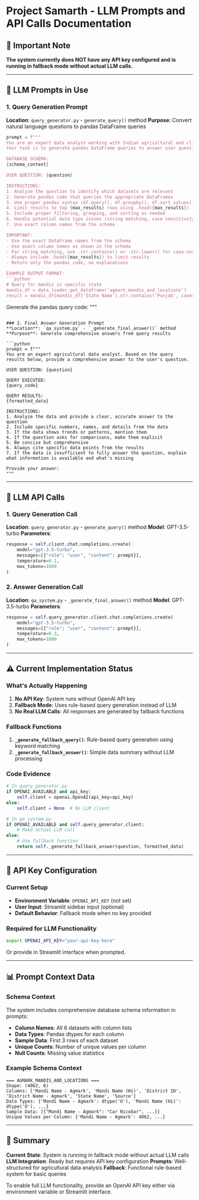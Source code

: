 # Project Samarth - LLM Prompts and API Calls Documentation

## 🚨 Important Note
**The system currently does NOT have any API key configured and is running in fallback mode without actual LLM calls.**

---

## 📝 LLM Prompts in Use

### 1. Query Generation Prompt
**Location**: `query_generator.py` - `generate_query()` method
**Purpose**: Convert natural language questions to pandas DataFrame queries

```python
prompt = f"""
You are an expert data analyst working with Indian agricultural and climate data. 
Your task is to generate pandas DataFrame queries to answer user questions.

DATABASE SCHEMA:
{schema_context}

USER QUESTION: {question}

INSTRUCTIONS:
1. Analyze the question to identify which datasets are relevant
2. Generate pandas code that queries the appropriate DataFrames
3. Use proper pandas syntax (df.query(), df.groupby(), df.sort_values(), etc.)
4. Limit results to top {max_results} rows using .head({max_results})
5. Include proper filtering, grouping, and sorting as needed
6. Handle potential data type issues (string matching, case sensitivity)
7. Use exact column names from the schema

IMPORTANT:
- Use the exact DataFrame names from the schema
- Use exact column names as shown in the schema
- For string matching, use .str.contains() or .str.lower() for case-insensitive search
- Always include .head({max_results}) to limit results
- Return only the pandas code, no explanations

EXAMPLE OUTPUT FORMAT:
```python
# Query for mandis in specific state
mandis_df = data_loader.get_dataframe('agmark_mandis_and_locations')
result = mandis_df[mandis_df['State Name'].str.contains('Punjab', case=False)].head({max_results})
```

Generate the pandas query code:
"""
```

### 2. Final Answer Generation Prompt
**Location**: `qa_system.py` - `_generate_final_answer()` method
**Purpose**: Generate comprehensive answers from query results

```python
prompt = f"""
You are an expert agricultural data analyst. Based on the query results below, provide a comprehensive answer to the user's question.

USER QUESTION: {question}

QUERY EXECUTED:
{query_code}

QUERY RESULTS:
{formatted_data}

INSTRUCTIONS:
1. Analyze the data and provide a clear, accurate answer to the question
2. Include specific numbers, names, and details from the data
3. If the data shows trends or patterns, mention them
4. If the question asks for comparisons, make them explicit
5. Be concise but comprehensive
6. Always cite specific data points from the results
7. If the data is insufficient to fully answer the question, explain what information is available and what's missing

Provide your answer:
"""
```

---

## 🔧 LLM API Calls

### 1. Query Generation Call
**Location**: `query_generator.py` - `generate_query()` method
**Model**: GPT-3.5-turbo
**Parameters**:
```python
response = self.client.chat.completions.create(
    model="gpt-3.5-turbo",
    messages=[{"role": "user", "content": prompt}],
    temperature=0.1,
    max_tokens=1000
)
```

### 2. Answer Generation Call
**Location**: `qa_system.py` - `_generate_final_answer()` method
**Model**: GPT-3.5-turbo
**Parameters**:
```python
response = self.query_generator.client.chat.completions.create(
    model="gpt-3.5-turbo",
    messages=[{"role": "user", "content": prompt}],
    temperature=0.3,
    max_tokens=1000
)
```

---

## ⚠️ Current Implementation Status

### What's Actually Happening
1. **No API Key**: System runs without OpenAI API key
2. **Fallback Mode**: Uses rule-based query generation instead of LLM
3. **No Real LLM Calls**: All responses are generated by fallback functions

### Fallback Functions
1. **`_generate_fallback_query()`**: Rule-based query generation using keyword matching
2. **`_generate_fallback_answer()`**: Simple data summary without LLM processing

### Code Evidence
```python
# In query_generator.py
if OPENAI_AVAILABLE and api_key:
    self.client = openai.OpenAI(api_key=api_key)
else:
    self.client = None  # No LLM client

# In qa_system.py
if OPENAI_AVAILABLE and self.query_generator.client:
    # Make actual LLM call
else:
    # Use fallback function
    return self._generate_fallback_answer(question, formatted_data)
```

---

## 🔑 API Key Configuration

### Current Setup
- **Environment Variable**: `OPENAI_API_KEY` (not set)
- **User Input**: Streamlit sidebar input (optional)
- **Default Behavior**: Fallback mode when no key provided

### Required for LLM Functionality
```bash
export OPENAI_API_KEY="your-api-key-here"
```

Or provide in Streamlit interface when prompted.

---

## 📊 Prompt Context Data

### Schema Context
The system includes comprehensive database schema information in prompts:
- **Column Names**: All 6 datasets with column lists
- **Data Types**: Pandas dtypes for each column
- **Sample Data**: First 3 rows of each dataset
- **Unique Counts**: Number of unique values per column
- **Null Counts**: Missing value statistics

### Example Schema Context
```
=== AGMARK_MANDIS_AND_LOCATIONS ===
Shape: (4062, 6)
Columns: ['Mandi Name - Agmark', 'Mandi Name (Hi)', 'District ID', 'District Name - Agmark', 'State Name', 'Source']
Data Types: {'Mandi Name - Agmark': dtype('O'), 'Mandi Name (Hi)': dtype('O'), ...}
Sample Data: [{"Mandi Name - Agmark": "Car Nicobar", ...}]
Unique Values per Column: {'Mandi Name - Agmark': 4062, ...}
```

---

## 🎯 Summary

**Current State**: System is running in fallback mode without actual LLM calls
**LLM Integration**: Ready but requires API key configuration
**Prompts**: Well-structured for agricultural data analysis
**Fallback**: Functional rule-based system for basic queries

To enable full LLM functionality, provide an OpenAI API key either via environment variable or Streamlit interface.
